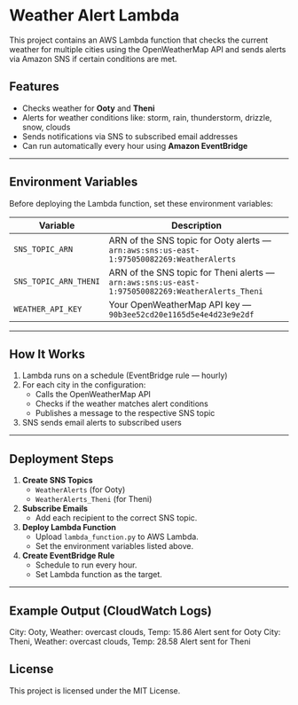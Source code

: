 # Weather Alert Lambda

This project contains an AWS Lambda function that checks the current weather for multiple cities using the OpenWeatherMap API and sends alerts via Amazon SNS if certain conditions are met.

## Features
- Checks weather for **Ooty** and **Theni**
- Alerts for weather conditions like: storm, rain, thunderstorm, drizzle, snow, clouds
- Sends notifications via SNS to subscribed email addresses
- Can run automatically every hour using **Amazon EventBridge**

---

## Environment Variables
Before deploying the Lambda function, set these environment variables:

| Variable               | Description |
|------------------------|-------------|
| `SNS_TOPIC_ARN`        | ARN of the SNS topic for Ooty alerts — `arn:aws:sns:us-east-1:975050082269:WeatherAlerts` |
| `SNS_TOPIC_ARN_THENI`  | ARN of the SNS topic for Theni alerts — `arn:aws:sns:us-east-1:975050082269:WeatherAlerts_Theni` |
| `WEATHER_API_KEY`      | Your OpenWeatherMap API key — `90b3ee52cd20e1165d5e4e4d23e9e2df` |

---

## How It Works
1. Lambda runs on a schedule (EventBridge rule — hourly)
2. For each city in the configuration:
   - Calls the OpenWeatherMap API
   - Checks if the weather matches alert conditions
   - Publishes a message to the respective SNS topic
3. SNS sends email alerts to subscribed users

---

## Deployment Steps
1. **Create SNS Topics**
   - `WeatherAlerts` (for Ooty)
   - `WeatherAlerts_Theni` (for Theni)
2. **Subscribe Emails**
   - Add each recipient to the correct SNS topic.
3. **Deploy Lambda Function**
   - Upload `lambda_function.py` to AWS Lambda.
   - Set the environment variables listed above.
4. **Create EventBridge Rule**
   - Schedule to run every hour.
   - Set Lambda function as the target.

---
## Example Output (CloudWatch Logs)
City: Ooty, Weather: overcast clouds, Temp: 15.86
Alert sent for Ooty
City: Theni, Weather: overcast clouds, Temp: 28.58
Alert sent for Theni


## License
This project is licensed under the MIT License.
